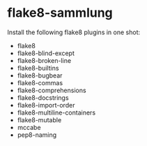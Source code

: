 # flake8-sammlung

Install the following flake8 plugins in one shot:

- flake8
- flake8-blind-except
- flake8-broken-line
- flake8-builtins
- flake8-bugbear
- flake8-commas
- flake8-comprehensions
- flake8-docstrings
- flake8-import-order
- flake8-multiline-containers
- flake8-mutable
- mccabe
- pep8-naming
